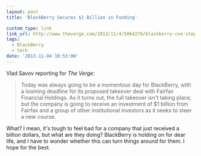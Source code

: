 ```yaml
---
layout: post
title: 'BlackBerry Secures $1 Billion in Funding'

custom_type: link
link_url: http://www.theverge.com/2013/11/4/5064278/blackberry-ceo-steps-down-as-company-secures-1-billion-funding-from
tags:
  - BlackBerry
  - tech
date: '2013-11-04 10:53:00'
---
```

Vlad Savov reporting for *The Verge*:

>Today was always going to be a momentous day for BlackBerry, with a looming deadline for its proposed takeover deal with Fairfax Financial Holdings. As it turns out, the full takeover isn't taking place, but the company is going to receive an investment of $1 billion from Fairfax and a group of other institutional investors as it seeks to steer a new course.

What? I mean, it's tough to feel bad for a company that just received a billion dollars, but what are they doing? BlackBerry is holding on for dear life, and I have to wonder whether this can turn things around for them. I hope for the best.
